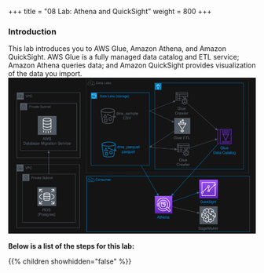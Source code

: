 +++
title = "08 Lab: Athena and QuickSight"
weight = 800
+++

### Introduction

This lab introduces you to AWS Glue, Amazon Athena, and Amazon QuickSight. AWS Glue is a fully managed data catalog and ETL service; Amazon Athena queries data; and Amazon QuickSight provides visualization of the data you import.
![](../800/images/1.png) 

**Below is a list of the steps for this lab:**

{{% children showhidden="false" %}}
